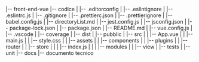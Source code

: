 |-- front-end-vue
    |-- codice
    |   |-- .editorconfig
    |   |-- .eslintignore
    |   |-- .eslintrc.js
    |   |-- .gitignore
    |   |-- .prettierc.json
    |   |-- .prettierignore
    |   |-- babel.config.js
    |   |-- directoryList.md
    |   |-- jest.config.js
    |   |-- jsconfig.json
    |   |-- package-lock.json
    |   |-- package.json
    |   |-- README.md
    |   |-- vue.config.js
    |   |-- .vscode
    |   |-- coverage
    |   |-- dist
    |   |-- pubblic
    |   |-- src
    |   |   |-- App.vue
    |   |   |-- main.js
    |   |   |-- style.css
    |   |   |-- assets
    |   |   |-- components
    |   |   |-- plugins
    |   |   |-- router
    |   |   |-- store
    |   |   |   |-- index.js
    |   |   |   |-- modules
    |   |   |-- view
    |   |-- tests
    |       |-- unit
    |-- docs
    |-- documento tecnico